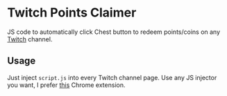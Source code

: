 # Twitch Points Claimer
JS code to automatically click Chest button to redeem points/coins on any [Twitch](https://twitch.tv/) channel.

## Usage
Just inject `script.js` into every Twitch channel page. Use any JS injector you want, I prefer [this](https://chrome.google.com/webstore/detail/witchcraft-inject-js-and/hokcepcfcicnhalinladgknhaljndhpc) Chrome extension.
